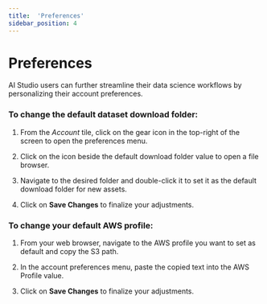 ```yaml
---
title:  'Preferences'
sidebar_position: 4
---
```

# Preferences

AI Studio users can further streamline their data science workflows by personalizing their account preferences.


### To change the default dataset download folder:

1. From the *Account* tile, click on the gear icon in the top-right of the screen to open the preferences menu.

2. Click on the icon beside the default download folder value to open a file browser.

3. Navigate to the desired folder and double-click it to set it as the default download folder for new assets.

4. Click on **Save Changes** to finalize your adjustments.


### To change your default AWS profile:

1. From your web browser, navigate to the AWS profile you want to set as default and copy the S3 path.

2. In the account preferences menu, paste the copied text into the AWS Profile value.

3. Click on **Save Changes** to finalize your adjustments.